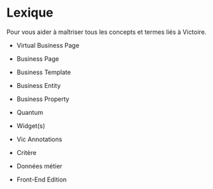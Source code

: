 # Lexique

Pour vous aider à maîtriser tous les concepts et termes liés à Victoire.

- Virtual Business Page

- Business Page

- Business Template

- Business Entity

- Business Property

- Quantum

- Widget(s)

- Vic Annotations

- Critère

- Données métier

- Front-End Edition
